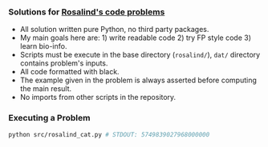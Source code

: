 ### Solutions for [Rosalind's code problems](http://rosalind.info/)

- All solution written pure Python, no third party packages.
- My main goals here are: 1) write readable code 2) try FP style code 3) learn bio-info.
- Scripts must be execute in the base directory (`rosalind/`), `dat/` directory contains problem's inputs.
- All code formatted with black.
- The example given in the problem is always asserted before computing the main result.
- No imports from other scripts in the repository.

### Executing a Problem

```bash
python src/rosalind_cat.py # STDOUT: 5749839027968000000
```
